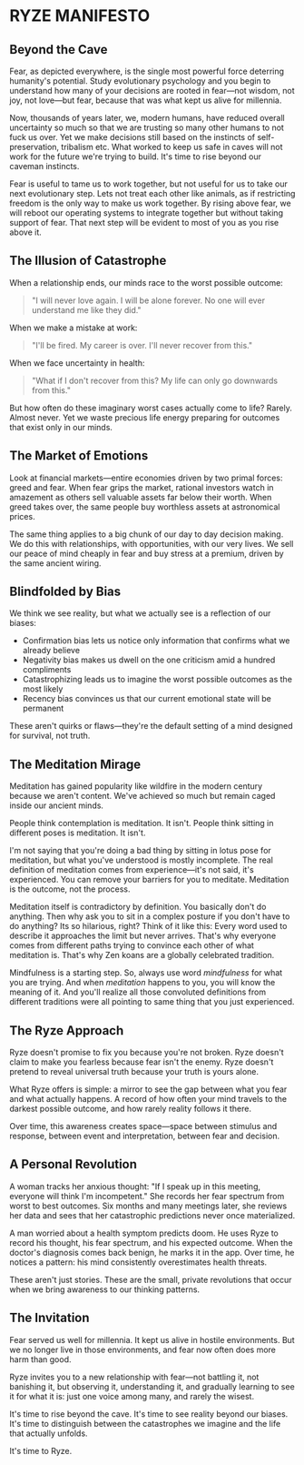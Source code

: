 # RYZE MANIFESTO

## Beyond the Cave

Fear, as depicted everywhere, is the single most powerful force deterring humanity's potential. Study evolutionary psychology and you begin to understand how many of your decisions are rooted in fear—not wisdom, not joy, not love—but fear, because that was what kept us alive for millennia.

Now, thousands of years later, we, modern humans, have reduced overall uncertainty so much so that we are trusting so many other humans to not fuck us over. Yet we make decisions still based on the instincts of self-preservation, tribalism etc. What worked to keep us safe in caves will not work for the future we're trying to build. It's time to rise beyond our caveman instincts.

Fear is useful to tame us to work together, but not useful for us to take our next evolutionary step. Lets not treat each other like animals, as if restricting freedom is the only way to make us work together. By rising above fear, we will reboot our operating systems to integrate together but without taking support of fear. That next step will be evident to most of you as you rise above it.


## The Illusion of Catastrophe

When a relationship ends, our minds race to the worst possible outcome:
> "I will never love again. I will be alone forever. No one will ever understand me like they did."

When we make a mistake at work:
> "I'll be fired. My career is over. I'll never recover from this."

When we face uncertainty in health:
> "What if I don't recover from this? My life can only go downwards from this."

But how often do these imaginary worst cases actually come to life? Rarely. Almost never. Yet we waste precious life energy preparing for outcomes that exist only in our minds.

## The Market of Emotions

Look at financial markets—entire economies driven by two primal forces: greed and fear. When fear grips the market, rational investors watch in amazement as others sell valuable assets far below their worth. When greed takes over, the same people buy worthless assets at astronomical prices.

The same thing applies to a big chunk of our day to day decision making. We do this with relationships, with opportunities, with our very lives. We sell our peace of mind cheaply in fear and buy stress at a premium, driven by the same ancient wiring.

## Blindfolded by Bias

We think we see reality, but what we actually see is a reflection of our biases:

- Confirmation bias lets us notice only information that confirms what we already believe
- Negativity bias makes us dwell on the one criticism amid a hundred compliments
- Catastrophizing leads us to imagine the worst possible outcomes as the most likely
- Recency bias convinces us that our current emotional state will be permanent

These aren't quirks or flaws—they're the default setting of a mind designed for survival, not truth.

## The Meditation Mirage

Meditation has gained popularity like wildfire in the modern century because we aren't content. We've achieved so much but remain caged inside our ancient minds.

People think contemplation is meditation. It isn't.
People think sitting in different poses is meditation. It isn't.

I'm not saying that you're doing a bad thing by sitting in lotus pose for meditation, but what you've understood is mostly incomplete. The real definition of meditation comes from experience—it's not said, it's experienced. You can remove your barriers for you to meditate. Meditation is the outcome, not the process. 

Meditation itself is contradictory by definition. You basically don't do anything. Then why ask you to sit in a complex posture if you don't have to do anything? Its so hilarious, right? Think of it like this: Every word used to describe it approaches the limit but never arrives. That's why everyone comes from different paths trying to convince each other of what meditation is. That's why Zen koans are a globally celebrated tradition.

Mindfulness is a starting step. So, always use word *mindfulness* for what you are trying. And when *meditation* happens to you, you will know the meaning of it. And you'll realize all those convoluted definitions from different traditions were all pointing to same thing that you just experienced.

## The Ryze Approach

Ryze doesn't promise to fix you because you're not broken.
Ryze doesn't claim to make you fearless because fear isn't the enemy.
Ryze doesn't pretend to reveal universal truth because your truth is yours alone.

What Ryze offers is simple: a mirror to see the gap between what you fear and what actually happens. A record of how often your mind travels to the darkest possible outcome, and how rarely reality follows it there.

Over time, this awareness creates space—space between stimulus and response, between event and interpretation, between fear and decision.

## A Personal Revolution

A woman tracks her anxious thought: "If I speak up in this meeting, everyone will think I'm incompetent."
She records her fear spectrum from worst to best outcomes.
Six months and many meetings later, she reviews her data and sees that her catastrophic predictions never once materialized.

A man worried about a health symptom predicts doom. He uses Ryze to record his thought, his fear spectrum, and his expected outcome. When the doctor's diagnosis comes back benign, he marks it in the app. Over time, he notices a pattern: his mind consistently overestimates health threats.

These aren't just stories. These are the small, private revolutions that occur when we bring awareness to our thinking patterns.

## The Invitation

Fear served us well for millennia. It kept us alive in hostile environments.
But we no longer live in those environments, and fear now often does more harm than good.

Ryze invites you to a new relationship with fear—not battling it, not banishing it, but observing it, understanding it, and gradually learning to see it for what it is: just one voice among many, and rarely the wisest.

It's time to rise beyond the cave.
It's time to see reality beyond our biases.
It's time to distinguish between the catastrophes we imagine and the life that actually unfolds.

It's time to Ryze.

